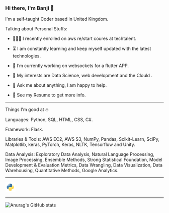 ### Hi there, I'm Banji 👋
I'm a self-taught Coder based in United Kingdom.

<!--
**BanJeez/BanJeez** is a ✨ _special_ ✨ repository because its `README.md` (this file) appears on your GitHub profile.

Here are some ideas to get you started:

- 🔭 I’m currently working on ...
- 🌱 I’m currently learning ...
- 👯 I’m looking to collaborate on ...
- 🤔 I’m looking for help with ...
- 💬 Ask me about ...
- 📫 How to reach me: ...
- 😄 Pronouns: ...
- ⚡ Fun fact: ...
-->



Talking about Personal Stuffs:

- 👨🏽‍💻 I recently enrolled on aws re/start coures at techtalent.
- ⏳ I am constantly learning and keep myself updated with the latest technologies.
- 🌱 I’m currently working on websockets for a flutter APP.
- 🤔 My interests are Data Science, web development and  the Clould .
- 💬 Ask me about anything, I am happy to help.

- 📝 See my Resume to get more info.

---

Things I'm good at 🔥

Languages: Python, SQL, HTML, CSS, C#.

Framework: Flask.

Libraries & Tools: AWS EC2, AWS S3, NumPy, Pandas, Scikit-Learn, SciPy, Matplotlib, keras, PyTorch, Keras, NLTK, Tensorflow and Unity.

Data Analysis: Exploratory Data Analysis, Natural Language Processing, Image Processing, Ensemble Methods, Strong Statistical Foundation, Model Development & Evaluation Metrics, Data Wrangling, Data Visualization, Data Warehousing, Quantitative Methods, Google Analytics.

---

<img height="32" width="32" src="https://raw.githubusercontent.com/github/explore/80688e429a7d4ef2fca1e82350fe8e3517d3494d/topics/python/python.png" />


---

![Anurag's GitHub stats](https://github-readme-stats-tan-omega.vercel.app/api?username=BanJeez&show_icons=true&theme=dark)



